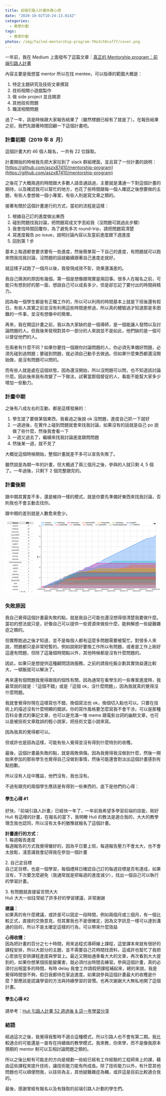 ```yaml
---
title: 前端引路人計畫失敗心得
date: "2020-10-02T10:24:13.014Z"
categories:
  - 教學計劃
tags:
  - 教學計劃
photos: /img/failed-mentorship-program-70a3c50caf7f/cover.png
---
```


一年前，我在 Medium 上面發布了這篇文章：[真正的 Mentorship program：前端引路人計畫](/2019/07/25/mentorship-program-350db93d5c9c/)

內容主要是我想當 mentor 所以在找 mentee，可以指導的範圍大概是：

1.  特定主題研究及技術文章撰寫
2.  技術相關小遊戲製作
3.  做 side project 並且開源
4.  其他技術問題
5.  職涯相關問題

過了一年，該是時候跟大家報告結果了（雖然標題已經有了就是了）。在報告結果之前，我們先跟著時間回顧一下這個計畫吧。

### 計畫初期（2019 年 8  月）

這個計畫大約 46 個人報名，一共有 22 位錄取。

計畫開始的時候我先把大家拉到了 slack 群組裡面，並且寫了一份計畫的說明：[https://github.com/aszx87410/mentorship-program](https://github.com/aszx87410/mentorship-program)

之後花了大概兩週的時間跟大多數人語音通話過，主要就是溝通一下對這個計畫的期待，以及確認我可以幫忙的地方，也花了些時間跟每一個人確認之後想要做的主題，有些人會想做一個小專案，有些人則是寫文章之類的。

接著有關於這個計畫進行的方式，當初的流程是這樣：

1.  根據自己訂的進度做出東西
2.  碰到問題找我討論，把問題寫成文字丟給我（沒問題可跳過此步驟）
3.  我會找時間回覆你，為了避免多次 round-trip，請把問題寫清楚
4.  寫進度報告 po issue，說明討論內容以及當前進度跟下週進度
5.  回到第 1 步

基本上每週都會要求要有一些進度，然後簡單寫一下自己的進度，有問題就可以跑來問我找我討論，沒問題的話就繼續跟著自己進度走就好。

就這樣子試跑了一個月以後，我發現成效不彰，效果還滿差的。

我自己猜測的原因有幾個，第一個是想像跟現實是兩回事。很多人在報名之前，可能只有想到好的那一面，想說自己可以成長多少，但是卻忘記了要付出的時間與精力。

因為每一個學生都是有正職工作的，所以可以利用的時間基本上就是下班後還有假日。有些人其實之前並沒有利用這些時間進修過，所以真的體驗過才知道那是多困難的一件事，並沒有想像中的簡單。

再來，我在開這計畫之前，我以為大家缺的是一個導師，是一個能讓人發問以及討論問題的人。但我後來發現對其中一部分的人來說並不是如此，他們缺的是一個可以督促他們的人。

在兩者有什麼不同？如果你要找一個跟你討論問題的人，你必須先準備好問題，必須先碰到過問題；要碰到問題，就必須自己動手去做過。但如果什麼東西都還沒開始做，是沒有問題可以問的。

而有些人就是處在這個狀態，因為還沒開始，所以沒問題可以問，也不知道該討論什麼。因此後來我有改變了一下做法，試著當那個督促的人，看能不能幫大家多少增加一些動力。

### 計畫中期

之後有八成左右的互動，都是這樣發展的：

1.  學生提了要做某個東西，我看過之後說 ok 沒問題，進度自己抓一下就好
2.  一週過後，在實作上碰到問題就會來找我討論，如果沒有的話就是自己 po 說做了些什麼，然後我會看一下
3.  一週又過去了，繼續來找我討論進度跟問問題
4.  然後某一週，就不見了

大概從這個時候開始，整個計畫就差不多可以宣告失敗了。

雖然說是為期一年的計畫，但大概過了兩三個月之後，參與的人就只剩 4, 5 個了。一年過後，只剩下 2 個完整跟完的。

### 計畫後期

跟中期其實差不多，還是維持一樣的模式，就是你要先準備好東西來找我討論，否則我也不會主動去找你。

跟中期的差別就是人數愈來愈少。

![](/img/failed-mentorship-program-70a3c50caf7f/1__EMUGvwLAqEV0ZyVQXDMvLg.png)

### 失敗原因

我自己覺得這個計畫最失敗的點，就是我自己可能也還沒想得很清楚我要做什麼。當初的想法就只是，好像自己可以提供一些資源來做些什麼，能夠解惑一些疑難雜症之類的。

但實際跑過之後才知道，並不是每個人都有這麼多問題需要被幫忙。對很多人來說，問題都只是非常短暫的。例如說剛好要換工作所以有問題，或者是工作上剛好這邊有問題，但除了這幾個時間點以外，其他時候都是沒有什麼問題的。

因此，如果只是想提供這種顧問諮詢服務，之前的請我吃飯企劃其實效益還比較大，一頓飯就可以解決了。

再來還有個問題我覺得跟我的個性有關，因為通常在看學生的一些專案進度時，我最常說的就是：「這個不錯」或是「這個 ok，沒什麼問題」，因為我就真的覺得沒什麼問題。

我就會覺得你現在這樣寫也不錯，換個寫法也 ok，換個切入點也可以。只要在技術上的描述沒有什麼明顯的錯誤，你的寫作風格要怎麼寫我不會干涉。可以是那種百科全書式的筆記文章，也可以是充滿一堆 meme 跟電影台詞的幽默文章，也可以是被技術文章耽誤的輕小說家，把技術文當小說來寫。

因為我真的覺得都可以。

但或許也是因為這樣，可能有些人覺得並沒有得到什麼特別的收穫。

最後，這個計畫最失敗的點，就是兩敗俱傷。因為我覺得我沒做到什麼，然後一開始來參加的那些學生也覺得自己沒做到事情，然後可能還會對淡出這個計畫感到有點抱歉。

所以沒有人從中獲益，他們沒有，我也沒有。

不過有跟完的兩個學生應該是有得到一些東西的，底下是他們的心得：

#### 學生心得 #1

好快，『前端引路人計畫』已經快一年了，一年前我希望多學習前端的技能，剛好 Huli 有這樣的計畫，在報名的當下，我明瞭 Huli 的教法是適合我的，大大的教學理念我也認同，所以沒有太多的猶豫就報名了這個計畫。

**計畫進行的方式：**  
1\. 每週報告進度  
每週報告的方式我覺得蠻好的，因為平日要上班，每週報告壓力不會太大，也不會太放鬆，淺意識我會記得我在參加一個計畫

2\. 自己定目標  
自己定目標，也是一個學習，每個禮拜日確認自己訂的每週目標是否有達成，如果沒有，下次要怎麼避免（我通常就是把每週的進度減少），找出一個自己可以執行的學習計畫。

3\. 有問題就直接留言問大大  
Huli 大大一如往常給了許多好的學習建議，非常謝謝

**建議：**  
如果真的有什麼建議，或許是可以固定一段時間，例如兩個月或三個月，有一個比較正式，直接的交換意見，但其實我也不是很確定，因為文字訊息一樣可以達到溝通的目的，所以不是太確定這樣的行為，可以帶來什麼效益

**心得收穫：**  
因為把計畫的百分之七十時間，用來追程式導師線上課程，這堂課本來就有很好的課程安排，所以大部分的主題，並不需要自己花時間找資料，這或許也幫忙了我把心思放在安排課程進度與學習上。最近又開始通車看大大的文章，再次看到大大提到的，如果你想某個技能變厲害，就必須付出時間去練習。參與這個計畫，真的必須付出相當多的時間，有時 delay 我會工作請假把課程補起來，總的來說，我是覺得時間很不夠，假日我都待在家追進度。如果說參與這個計畫最大的收穫是什麼？那應該是認識學習的方法與持續學習的習慣。也再次謝謝大大無私地開了這個計畫。

#### 學生心得 #2

請參考：[Huli 引路人計畫 52 週過後 & 這一年學習分享](https://www.maxlist.xyz/2020/09/21/huli-mentor/)

### 結語

經過這次之後，我覺得我暫時不適合這種模式，所以引路人也不會有第二期。我比較適合的可能還是一直有在持續做的教學模式，我來教，你來學，而不是像我原本預期的 mentor 制可以互相討論問題之類的。

所以之後比較有可能走的方向是規劃一些給已經有工作經驗的工程師來上的課，藉由這些課程來提升技術，讓技術能力能有所成長。除了技術能力以外，有什麼其他問題也可以順便問我，以技術為主，其他疑難雜症為輔，或許這是目前比較適合我的。

最後，感謝曾經有報名以及有錄取的前端引路人計劃的學生們。
